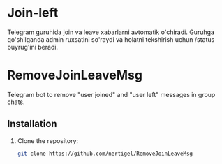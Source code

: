 # Join-left
Telegram guruhida join va leave xabarlarni avtomatik o'chiradi. Guruhga qo'shilganda admin ruxsatini so'raydi va holatni tekshirish uchun /status buyrug'ini beradi.
# RemoveJoinLeaveMsg
Telegram bot to remove "user joined" and "user left" messages in group chats.

## Installation
1. Clone the repository:
   ```bash
   git clone https://github.com/nertigel/RemoveJoinLeaveMsg
